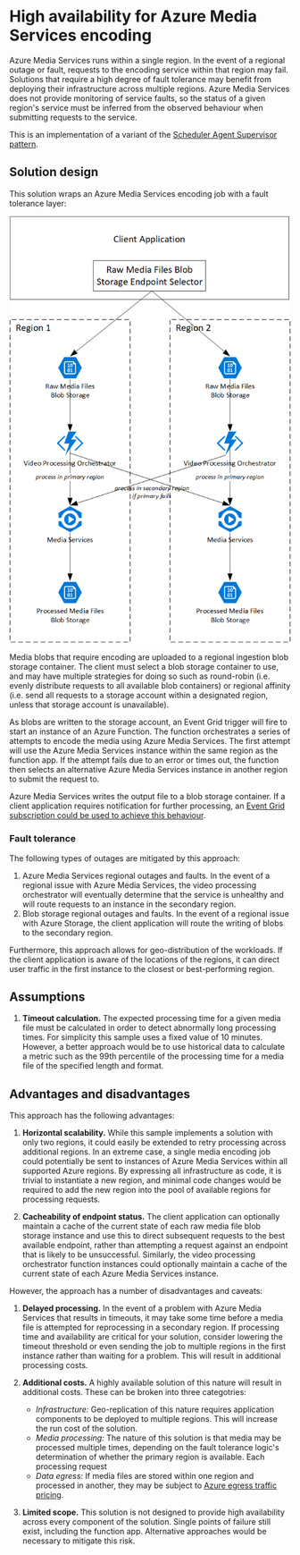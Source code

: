 # High availability for Azure Media Services encoding

Azure Media Services runs within a single region. In the event of a regional outage or fault, requests to the encoding service within that region may fail. Solutions that require a high degree of fault tolerance may benefit from deploying their infrastructure across multiple regions. Azure Media Services does not provide monitoring of service faults, so the status of a given region's service must be inferred from the observed behaviour when submitting requests to the service.

This is an implementation of a variant of the [Scheduler Agent Supervisor pattern](https://docs.microsoft.com/en-us/azure/architecture/patterns/scheduler-agent-supervisor).

## Solution design

This solution wraps an Azure Media Services encoding job with a fault tolerance layer:

![Architecture diagram](diagram.png)

Media blobs that require encoding are uploaded to a regional ingestion blob storage container. The client must select a blob storage container to use, and may have multiple strategies for doing so such as round-robin (i.e. evenly distribute requests to all available blob containers) or regional affinity (i.e. send all requests to a storage account within a designated region, unless that storage account is unavailable).

As blobs are written to the storage account, an Event Grid trigger will fire to start an instance of an Azure Function. The function orchestrates a series of attempts to encode the media using Azure Media Services. The first attempt will use the Azure Media Services instance within the same region as the function app. If the attempt fails due to an error or times out, the function then selects an alternative Azure Media Services instance in another region to submit the request to.

Azure Media Services writes the output file to a blob storage container. If a client application requires notification for further processing, an [Event Grid subscription could be used to achieve this behaviour](https://docs.microsoft.com/en-us/azure/media-services/latest/reacting-to-media-services-events).

### Fault tolerance

The following types of outages are mitigated by this approach:

1. Azure Media Services regional outages and faults. In the event of a regional issue with Azure Media Services, the video processing orchestrator will eventually determine that the service is unhealthy and will route requests to an instance in the secondary region.
2. Blob storage regional outages and faults. In the event of a regional issue with Azure Storage, the client application will route the writing of blobs to the secondary region.

Furthermore, this approach allows for geo-distribution of the workloads. If the client application is aware of the locations of the regions, it can direct user traffic in the first instance to the closest or best-performing region.

## Assumptions

1. **Timeout calculation.** The expected processing time for a given media file must be calculated in order to detect abnormally long processing times. For simplicity this sample uses a fixed value of 10 minutes. However, a better approach would be to use historical data to calculate a metric such as the 99th percentile of the processing time for a media file of the specified length and format.

## Advantages and disadvantages

This approach has the following advantages:

1. **Horizontal scalability.** While this sample implements a solution with only two regions, it could easily be extended to retry processing across additional regions. In an extreme case, a single media encoding job could potentially be sent to instances of Azure Media Services within all supported Azure regions. By expressing all infrastructure as code, it is trivial to instantiate a new region, and minimal code changes would be required to add the new region into the pool of available regions for processing requests.

2. **Cacheability of endpoint status.** The client application can optionally maintain a cache of the current state of each raw media file blob storage instance and use this to direct subsequent requests to the best available endpoint, rather than attempting a request against an endpoint that is likely to be unsuccessful. Similarly, the video processing orchestrator function instances could optionally maintain a cache of the current state of each Azure Media Services instance.

However, the approach has a number of disadvantages and caveats:

1. **Delayed processing.** In the event of a problem with Azure Media Services that results in timeouts, it may take some time before a media file is attempted for reprocessing in a secondary region. If processing time and availability are critical for your solution, consider lowering the timeout threshold or even sending the job to multiple regions in the first instance rather than waiting for a problem. This will result in additional processing costs.

2. **Additional costs.** A highly available solution of this nature will result in additional costs. These can be broken into three categotries:
   * *Infrastructure:* Geo-replication of this nature requires application components to be deployed to multiple regions. This will increase the run cost of the solution. 
   * *Media processing:* The nature of this solution is that media may be processed multiple times, depending on the fault tolerance logic's determination of whether the primary region is available. Each processing request 
   * *Data egress:* If media files are stored within one region and processed in another, they may be subject to [Azure egress traffic pricing](https://azure.microsoft.com/en-us/pricing/details/bandwidth/).

3. **Limited scope.** This solution is not designed to provide high availability across every component of the solution. Single points of failure still exist, including the function app. Alternative approaches would be necessary to mitigate this risk.
